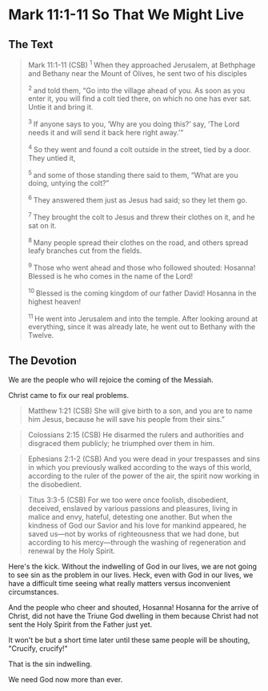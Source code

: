 # Mark 11:1-11 So That We Might Live

## The Text

>Mark 11:1-11 (CSB) 
><sup> 1 </sup> When they approached Jerusalem, at Bethphage and Bethany near the Mount of Olives, he sent two of his disciples 
>
><sup> 2 </sup> and told them, “Go into the village ahead of you. As soon as you enter it, you will find a colt tied there, on which no one has ever sat. Untie it and bring it. 
>
><sup> 3 </sup> If anyone says to you, ‘Why are you doing this?’ say, ‘The Lord needs it and will send it back here right away.’” 
>
><sup> 4 </sup> So they went and found a colt outside in the street, tied by a door. They untied it, 
>
><sup> 5 </sup> and some of those standing there said to them, “What are you doing, untying the colt?” 
>
><sup> 6 </sup> They answered them just as Jesus had said; so they let them go. 
>
><sup> 7 </sup> They brought the colt to Jesus and threw their clothes on it, and he sat on it. 
>
><sup> 8 </sup> Many people spread their clothes on the road, and others spread leafy branches cut from the fields. 
>
><sup> 9 </sup> Those who went ahead and those who followed shouted: Hosanna! Blessed is he who comes in the name of the Lord! 
>
><sup> 10 </sup> Blessed is the coming kingdom of our father David! Hosanna in the highest heaven! 
>
><sup> 11 </sup> He went into Jerusalem and into the temple. After looking around at everything, since it was already late, he went out to Bethany with the Twelve. 

## The Devotion

We are the people who will rejoice the coming of the Messiah. 

Christ came to fix our real problems.

>Matthew 1:21 (CSB) She will give birth to a son, and you are to name him Jesus, because he will save his people from their sins.”

>Colossians 2:15 (CSB) He disarmed the rulers and authorities and disgraced them publicly; he triumphed over them in him.

>Ephesians 2:1-2 (CSB) And you were dead in your trespasses and sins in which you previously walked according to the ways of this world, according to the ruler of the power of the air, the spirit now working in the disobedient.

>Titus 3:3-5 (CSB) For we too were once foolish, disobedient, deceived, enslaved by various passions and pleasures, living in malice and envy, hateful, detesting one another. But when the kindness of God our Savior and his love for mankind appeared, he saved us—not by works of righteousness that we had done, but according to his mercy—through the washing of regeneration and renewal by the Holy Spirit.

Here's the kick. Without the indwelling of God in our lives, we are not going to see sin as the problem in our lives. Heck, even with God in our lives, we have a difficult time seeing what really matters versus inconvenient circumstances.

And the people who cheer and shouted, Hosanna! Hosanna for the arrive of Christ, did not have the Triune God dwelling in them because Christ had not sent the Holy Spirit from the Father just yet.

It won't be but a short time later until these same people will be shouting, "Crucify, crucify!"

That is the sin indwelling.

We need God now more than ever.

